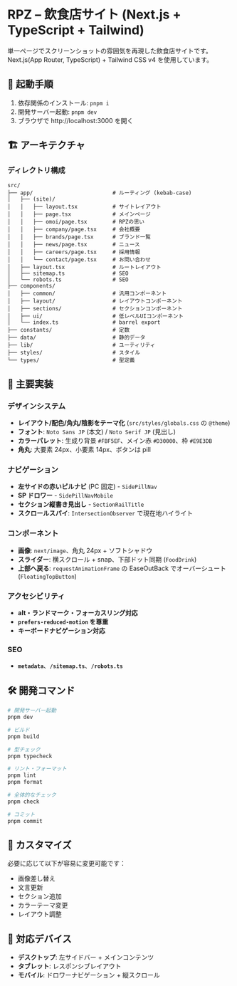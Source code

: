 # RPZ – 飲食店サイト (Next.js + TypeScript + Tailwind)

単一ページでスクリーンショットの雰囲気を再現した飲食店サイトです。Next.js(App Router, TypeScript) + Tailwind CSS v4 を使用しています。

## 🚀 起動手順

1. 依存関係のインストール: `pnpm i`
2. 開発サーバー起動: `pnpm dev`
3. ブラウザで http://localhost:3000 を開く

## 🏗️ アーキテクチャ

### ディレクトリ構成

```
src/
├── app/                         # ルーティング (kebab-case)
│   ├── (site)/
│   │   ├── layout.tsx           # サイトレイアウト
│   │   ├── page.tsx             # メインページ
│   │   ├── omoi/page.tsx        # RPZの思い
│   │   ├── company/page.tsx     # 会社概要
│   │   ├── brands/page.tsx      # ブランド一覧
│   │   ├── news/page.tsx        # ニュース
│   │   ├── careers/page.tsx     # 採用情報
│   │   └── contact/page.tsx     # お問い合わせ
│   ├── layout.tsx               # ルートレイアウト
│   ├── sitemap.ts               # SEO
│   └── robots.ts                # SEO
├── components/
│   ├── common/                  # 汎用コンポーネント
│   ├── layout/                  # レイアウトコンポーネント
│   ├── sections/                # セクションコンポーネント
│   ├── ui/                      # 低レベルUIコンポーネント
│   └── index.ts                 # barrel export
├── constants/                   # 定数
├── data/                        # 静的データ
├── lib/                         # ユーティリティ
├── styles/                      # スタイル
└── types/                       # 型定義
```

## 🎨 主要実装

### デザインシステム

- **レイアウト/配色/角丸/陰影をテーマ化** (`src/styles/globals.css` の `@theme`)
- **フォント**: `Noto Sans JP` (本文) / `Noto Serif JP` (見出し)
- **カラーパレット**: 生成り背景 `#FBF5EF`、メイン赤 `#D30000`、枠 `#E9E3DB`
- **角丸**: 大要素 24px、小要素 14px、ボタンは pill

### ナビゲーション

- **左サイドの赤いピルナビ** (PC 固定) - `SidePillNav`
- **SP ドロワー** - `SidePillNavMobile`
- **セクション縦書き見出し** - `SectionRailTitle`
- **スクロールスパイ**: `IntersectionObserver` で現在地ハイライト

### コンポーネント

- **画像**: `next/image`、角丸 24px + ソフトシャドウ
- **スライダー**: 横スクロール + snap、下部ドット同期 (`FoodDrink`)
- **上部へ戻る**: `requestAnimationFrame` の EaseOutBack でオーバーシュート (`FloatingTopButton`)

### アクセシビリティ

- **alt・ランドマーク・フォーカスリング対応**
- **`prefers-reduced-motion` を尊重**
- **キーボードナビゲーション対応**

### SEO

- **`metadata`**、**`/sitemap.ts`**、**`/robots.ts`**

## 🛠️ 開発コマンド

```bash
# 開発サーバー起動
pnpm dev

# ビルド
pnpm build

# 型チェック
pnpm typecheck

# リント・フォーマット
pnpm lint
pnpm format

# 全体的なチェック
pnpm check

# コミット
pnpm commit
```

## 🔄 カスタマイズ

必要に応じて以下が容易に変更可能です：

- 画像差し替え
- 文言更新
- セクション追加
- カラーテーマ変更
- レイアウト調整

## 📱 対応デバイス

- **デスクトップ**: 左サイドバー + メインコンテンツ
- **タブレット**: レスポンシブレイアウト
- **モバイル**: ドロワーナビゲーション + 縦スクロール
